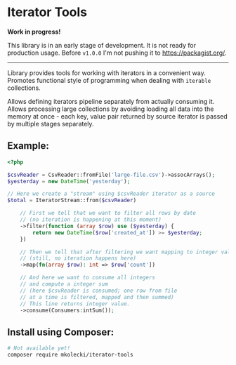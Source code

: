 # Iterator Tools

**Work in progress!**

This library is in an early stage of development. It is not ready for production usage.
Before `v1.0.0` I'm not pushing it to https://packagist.org/.

---

Library provides tools for working with iterators in a convenient way. Promotes functional style
of programming when dealing with `iterable` collections.

Allows defining iterators pipeline separately from actually consuming it.
Allows processing large collections by avoiding loading all data into the memory
at once - each key, value pair returned by source iterator is passed by multiple stages separately.

## Example:

```php
<?php

$csvReader = CsvReader::fromFile('large-file.csv')->assocArrays();
$yesterday = new DateTime('yesterday');

// Here we create a "stream" using $csvReader iterator as a source
$total = IteratorStream::from($csvReader)

    // First we tell that we want to filter all rows by date
    // (no iteration is happening at this moment)
    ->filter(function (array $row) use ($yesterday) {
        return new DateTime($row['created_at']) >= $yesterday;
    })

    // Then we tell that after filtering we want mapping to integer values
    // (still, no iteration happens here)
    ->map(fn(array $row): int => $row['count'])

    // And here we want to consume all integers
    // and compute a integer sum
    // (here $csvReader is consumed; one row from file
    // at a time is filtered, mapped and then summed)
    // This line returns integer value.
    ->consume(Consumers:intSum());
```

## Install using Composer:

```bash
# Not available yet!
composer require mkolecki/iterator-tools
```
